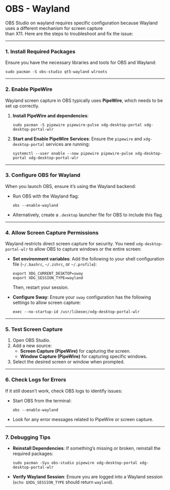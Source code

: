 # OBS - Wayland
OBS Studio on wayland requires specific configuration because Wayland uses a different mechanism for screen capture <br/>
than X11. Here are the steps to troubleshoot and fix the issue:<br/>

---

### 1. **Install Required Packages**
Ensure you have the necessary libraries and tools for OBS and Wayland:

```
sudo pacman -S obs-studio qt5-wayland wlroots
```

---

### 2. **Enable PipeWire**
Wayland screen capture in OBS typically uses **PipeWire**, which needs to be set up correctly.

1. **Install PipeWire and dependencies**:
   ```
   sudo pacman -S pipewire pipewire-pulse xdg-desktop-portal xdg-desktop-portal-wlr
   ```

2. **Start and Enable PipeWire Services**:
   Ensure the `pipewire` and `xdg-desktop-portal` services are running:
   ```
   systemctl --user enable --now pipewire pipewire-pulse xdg-desktop-portal xdg-desktop-portal-wlr
   ```

---

### 3. **Configure OBS for Wayland**
When you launch OBS, ensure it’s using the Wayland backend:
- Run OBS with the Wayland flag:
  ```
  obs --enable-wayland
  ```
- Alternatively, create a `.desktop` launcher file for OBS to include this flag.

---

### 4. **Allow Screen Capture Permissions**
Wayland restricts direct screen capture for security. You need `xdg-desktop-portal-wlr` to allow OBS to capture windows or the entire screen:
- **Set environment variables**: Add the following to your shell configuration file (`~/.bashrc`, `~/.zshrc`, or `~/.profile`):
  ```
  export XDG_CURRENT_DESKTOP=sway
  export XDG_SESSION_TYPE=wayland
  ```
  Then, restart your session.

- **Configure Sway**: Ensure your `sway` configuration has the following settings to allow screen capture:
  ```
  exec --no-startup-id /usr/libexec/xdg-desktop-portal-wlr
  ```

---

### 5. **Test Screen Capture**
1. Open OBS Studio.
2. Add a new source:
   - **Screen Capture (PipeWire)** for capturing the screen.
   - **Window Capture (PipeWire)** for capturing specific windows.
3. Select the desired screen or window when prompted.

---

### 6. **Check Logs for Errors**
If it still doesn't work, check OBS logs to identify issues:
- Start OBS from the terminal:
  ```
  obs --enable-wayland
  ```
- Look for any error messages related to PipeWire or screen capture.

---

### 7. **Debugging Tips**
- **Reinstall Dependencies**: If something’s missing or broken, reinstall the required packages:
  ```
  sudo pacman -Syu obs-studio pipewire xdg-desktop-portal xdg-desktop-portal-wlr
  ```
- **Verify Wayland Session**: Ensure you are logged into a Wayland session (`echo $XDG_SESSION_TYPE` should return `wayland`).

